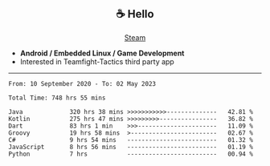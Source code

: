 <h2 align="center"> ☕ Hello </h2>

<p align="center">
  <a href="https://steamcommunity.com/id/Niforances/">Steam</a>
</p>

 - **Android / Embedded Linux / Game Development**
 - Interested in Teamfight-Tactics third party app

------

<!--START_SECTION:waka-->

```text
From: 10 September 2020 - To: 02 May 2023

Total Time: 748 hrs 55 mins

Java             320 hrs 38 mins >>>>>>>>>>>--------------   42.81 %
Kotlin           275 hrs 47 mins >>>>>>>>>----------------   36.82 %
Dart             83 hrs 1 min    >>>----------------------   11.09 %
Groovy           19 hrs 58 mins  >------------------------   02.67 %
C#               9 hrs 54 mins   -------------------------   01.32 %
JavaScript       8 hrs 56 mins   -------------------------   01.19 %
Python           7 hrs           -------------------------   00.94 %
```

<!--END_SECTION:waka-->
